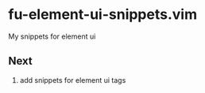 # fu-element-ui-snippets.vim
My snippets for element ui


## Next

1. add snippets for element ui tags

